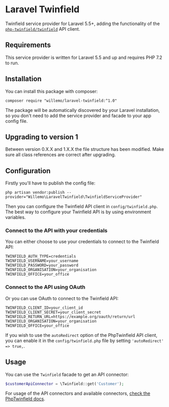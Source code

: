# Laravel Twinfield

Twinfield service provider for Laravel 5.5+, adding the functionality of the [`php-twinfield/twinfield`](https://github.com/php-twinfield/twinfield) API client.

## Requirements

This service provider is written for Laravel 5.5 and up and requires PHP 7.2 to run.

## Installation

You can install this package with composer:

```
composer require "willemo/laravel-twinfield:^1.0"
```

The package will be automatically discovered by your Laravel installation, so you don't need to add the service provider and facade to your app config file.

## Upgrading to version 1

Between version 0.X.X and 1.X.X the file structure has been modified. Make sure all class references are correct after upgrading.

## Configuration

Firstly you'll have to publish the config file:

```
php artisan vendor:publish --provider="Willemo\LaravelTwinfield\TwinfieldServiceProvider"
```

Then you can configure the Twinfield API client in `config/twinfield.php`. The best way to configure your Twinfield API is by using environment variables.

### Connect to the API with your credentials

You can either choose to use your credentials to connect to the Twinfield API:

```dotenv
TWINFIELD_AUTH_TYPE=credentials
TWINFIELD_USERNAME=your_username
TWINFIELD_PASSWORD=your_password
TWINFIELD_ORGANISATION=your_organisation
TWINFIELD_OFFICE=your_office
```

### Connect to the API using OAuth

Or you can use OAuth to connect to the Twinfield API:

```dotenv
TWINFIELD_CLIENT_ID=your_client_id
TWINFIELD_CLIENT_SECRET=your_client_secret
TWINFIELD_RETURN_URL=https://example.org/oauth/return/url
TWINFIELD_ORGANISATION=your_organisation
TWINFIELD_OFFICE=your_office
```

If you wish to use the `autoRedirect` option of the PhpTwinfield API client, you can enable it in the `config/twinfield.php` file by setting `'autoRedirect' => true,`.

## Usage

You can use the `Twinfield` facade to get an API connector:

```php
$customerApiConnector = \Twinfield::get('Customer');
```

For usage of the API connectors and available connectors, [check the PhpTwinfield docs](https://github.com/php-twinfield/twinfield).
